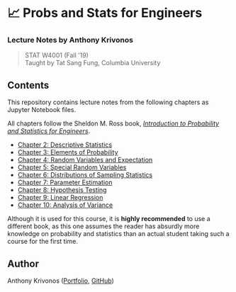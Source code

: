 # 📈 Probs and Stats for Engineers

### Lecture Notes by Anthony Krivonos

> STAT W4001 (Fall '19)<br>
Taught by Tat Sang Fung, Columbia University

## Contents

This repository contains lecture notes from the following chapters as Jupyter Notebook files.

All chapters follow the Sheldon M. Ross book,
[*Introduction to Probability and Statistics for Engineers*](https://www.amazon.com/Introduction-Probability-Statistics-Engineers-Scientists/dp/0123704839).

- [Chapter 2: Descriptive Statistics](chapter-2.ipynb)
- [Chapter 3: Elements of Probability](chapter-3.ipynb)
- [Chapter 4: Random Variables and Expectation](chapter-4.ipynb)
- [Chapter 5: Special Random Variables](chapter-5.ipynb)
- [Chapter 6: Distributions of Sampling Statistics](chapter-6.ipynb)
- [Chapter 7: Parameter Estimation](chapter-7.ipynb)
- [Chapter 8: Hypothesis Testing](chapter-8.ipynb)
- [Chapter 9: Linear Regression](chapter-9.ipynb)
- [Chapter 10: Analysis of Variance](chapter-10.ipynb)

Although it is used for this course, it is **highly recommended** to use
a different book, as this one assumes the reader has absurdly more
knowledge on probability and statistics than an actual student
taking such a course for the first time.

## Author

Anthony Krivonos ([Portfolio](https://anthonykrivonos.com/), [GitHub](https://github.com/anthonykrivonos))